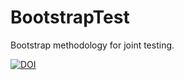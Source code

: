 # BootstrapTest
Bootstrap methodology for joint testing.

[![DOI](https://zenodo.org/badge/61378616.svg)](https://zenodo.org/badge/latestdoi/61378616)
